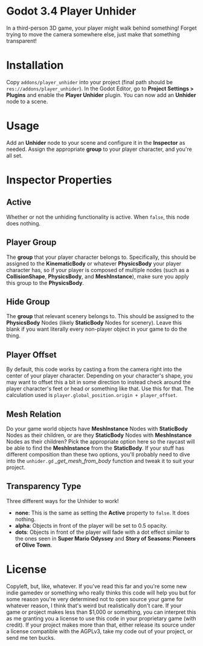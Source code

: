 # Godot 3.4 Player Unhider
In a third-person 3D game, your player might walk behind something! Forget trying to move the camera somewhere else, just make that something transparent!

# Installation
Copy `addons/player_unhider` into your project (final path should be `res://addons/player_unhider`). In the Godot Editor, go to **Project Settings > Plugins** and enable the **Player Unhider** plugin. You can now add an **Unhider** node to a scene.

# Usage
Add an **Unhider** node to your scene and configure it in the **Inspector** as needed. Assign the appropriate **group** to your player character, and you're all set.

# Inspector Properties

## Active
Whether or not the unhiding functionality is active. When `false`, this node does nothing.

## Player Group
The **group** that your player character belongs to. Specifically, this should be assigned to the **KinematicBody** or whatever **PhysicsBody** your player character has, so if your player is composed of multiple nodes (such as a **CollisionShape**, **PhysicsBody**, and **MeshInstance**), make sure you apply this group to the **PhysicsBody**.

## Hide Group
The **group** that relevant scenery belongs to. This should be assigned to the **PhysicsBody** Nodes (likely **StaticBody** Nodes for scenery). Leave this blank if you want literally every non-player object in your game to do the thing.

## Player Offset
By default, this code works by casting a from the camera right into the center of your player character. Depending on your character's shape, you may want to offset this a bit in some direction to instead check around the player character's feet or head or something like that. Use this for that. The calculation used is `player.global_position.origin + player_offset`.

## Mesh Relation
Do your game world objects have **MeshInstance** Nodes with **StaticBody** Nodes as their children, or are they **StaticBody** Nodes with **MeshInstance** Nodes as their children? Pick the appropriate option here so the raycast will be able to find the **MeshInstance** from the **StaticBody**. If your stuff has different composition than these two options, you'll probably need to dive into the `unhider.gd` *_get_mesh_from_body* function and tweak it to suit your project.

## Transparency Type
Three different ways for the Unhider to work!
 - **none**: This is the same as setting the **Active** property to `false`. It does nothing.
 - **alpha**: Objects in front of the player will be set to 0.5 opacity.
 - **dots**: Objects in front of the player will fade with a dot effect similar to the ones seen in **Super Mario Odyssey** and **Story of Seasons: Pioneers of Olive Town**.

# License

Copyleft, but, like, whatever. If you've read this far and you're some new indie gamedev or something who really thinks this code will help you but for some reason you're very determined not to open source your game for whatever reason, I think that's weird but realistically don't care. If your game or project makes less than $1,000 or something, you can interpret this as me granting you a license to use this code in your proprietary game (with credit). If your project makes more than that, either release its source under a license compatible with the AGPLv3, take my code out of your project, or send me ten bucks.